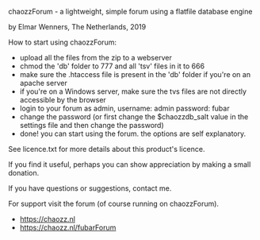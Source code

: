chaozzForum - a lightweight, simple forum using a flatfile database engine

by Elmar Wenners, The Netherlands, 2019

How to start using chaozzForum:

* upload all the files from the zip to a webserver
* chmod the 'db' folder to 777 and all 'tsv' files in it to 666
* make sure the .htaccess file is present in the 'db' folder if you're on an apache server
* if you're on a Windows server, make sure the tvs files are not directly accessible by the browser
* login to your forum as admin, username: admin password: fubar
* change the password (or first change the $chaozzdb_salt value in the settings file and then change the password)
* done! you can start using the forum. the options are self explanatory.

See licence.txt for more details about this product's licence.

If you find it useful, perhaps you can show appreciation by making a small donation.

If you have questions or suggestions, contact me.

For support visit the forum (of course running on chaozzForum).

* https://chaozz.nl
* https://chaozz.nl/fubarForum
